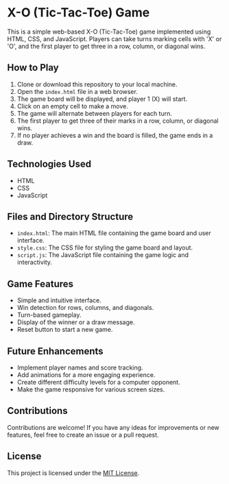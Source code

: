 # X-O (Tic-Tac-Toe) Game

This is a simple web-based X-O (Tic-Tac-Toe) game implemented using HTML, CSS, and JavaScript. Players can take turns marking cells with 'X' or 'O', and the first player to get three in a row, column, or diagonal wins.


## How to Play

1. Clone or download this repository to your local machine.
2. Open the `index.html` file in a web browser.
3. The game board will be displayed, and player 1 (X) will start.
4. Click on an empty cell to make a move.
5. The game will alternate between players for each turn.
6. The first player to get three of their marks in a row, column, or diagonal wins.
7. If no player achieves a win and the board is filled, the game ends in a draw.

## Technologies Used

- HTML
- CSS
- JavaScript

## Files and Directory Structure

- `index.html`: The main HTML file containing the game board and user interface.
- `style.css`: The CSS file for styling the game board and layout.
- `script.js`: The JavaScript file containing the game logic and interactivity.

## Game Features

- Simple and intuitive interface.
- Win detection for rows, columns, and diagonals.
- Turn-based gameplay.
- Display of the winner or a draw message.
- Reset button to start a new game.

## Future Enhancements

- Implement player names and score tracking.
- Add animations for a more engaging experience.
- Create different difficulty levels for a computer opponent.
- Make the game responsive for various screen sizes.

## Contributions

Contributions are welcome! If you have any ideas for improvements or new features, feel free to create an issue or a pull request.

## License

This project is licensed under the [MIT License](LICENSE).
